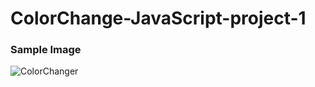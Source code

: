 # ColorChange-JavaScript-project-1 



### Sample Image

![ColorChanger](https://github.com/Akram-Mondal/ColorChange-JavaScript-project/assets/110484350/803e84c4-d0ca-47a8-beb2-72ec569861bf)


